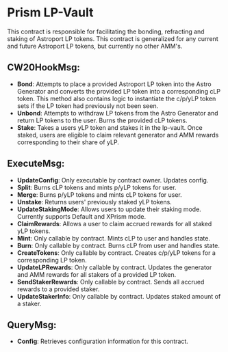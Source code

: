 # Prism LP-Vault

This contract is responsible for facilitating the bonding, refracting and staking of Astroport LP tokens. This contract is generalized for
any current and future Astroport LP tokens, but currently no other AMM's.

## CW20HookMsg:
- **Bond**: Attempts to place a provided Astroport LP token into the Astro Generator and converts the provided LP token into a corresponding cLP token. This method also contains logic to instantiate the c/p/yLP token sets if the LP token had previously not been seen. 
- **Unbond**: Attempts to withdraw LP tokens from the Astro Generator and return LP tokens to the user. Burns the provided cLP tokens.
- **Stake**: Takes a users yLP token and stakes it in the lp-vault. Once staked, users are eligible to claim relevant generator and AMM rewards corresponding to their share of yLP.

## ExecuteMsg:
- **UpdateConfig**: Only executable by contract owner. Updates config.
- **Split**: Burns cLP tokens and mints p/yLP tokens for user.
- **Merge**: Burns p/yLP tokens and mints cLP tokens for user.
- **Unstake**: Returns users' previously staked yLP tokens.
- **UpdateStakingMode**: Allows users to update their staking mode. Currently supports Default and XPrism mode.
- **ClaimRewards**: Allows a user to claim accrued rewards for all staked yLP tokens.
- **Mint**: Only callable by contract. Mints cLP to user and handles state.
- **Burn**: Only callable by contract. Burns cLP from user and handles state.
- **CreateTokens**: Only callable by contract. Creates c/p/yLP tokens for a corresponding LP token.
- **UpdateLPRewards**: Only callable by contract. Updates the generator and AMM rewards for all stakers of a provided LP token.
- **SendStakerRewards**: Only callable by contract. Sends all accrued rewards to a provided staker.
- **UpdateStakerInfo**: Only callable by contract. Updates staked amount of a staker. 

## QueryMsg:
- **Config**: Retrieves configuration information for this contract.